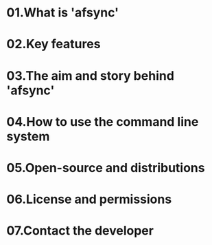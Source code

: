 

# 01.What is 'afsync'


# 02.Key features


# 03.The aim and story behind 'afsync'


# 04.How to use the command line system


# 05.Open-source and distributions


# 06.License and permissions


# 07.Contact the developer


